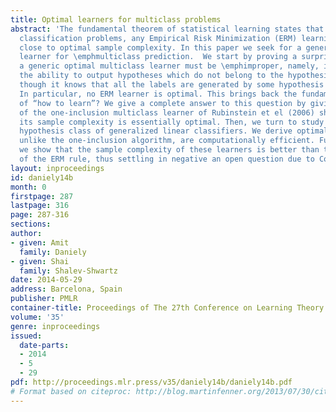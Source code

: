 ```yaml
---
title: Optimal learners for multiclass problems
abstract: 'The fundamental theorem of statistical learning states that for \emphbinary
  classification problems, any Empirical Risk Minimization (ERM) learning rule has
  close to optimal sample complexity. In this paper we seek for a generic optimal
  learner for \emphmulticlass prediction.  We start by proving a surprising result:
  a generic optimal multiclass learner must be \emphimproper, namely, it must have
  the ability to output hypotheses which do not belong to the hypothesis class, even
  though it knows that all the labels are generated by some hypothesis from the class.
  In particular, no ERM learner is optimal. This brings back the fundamental question
  of “how to learn”? We give a complete answer to this question by giving a new analysis
  of the one-inclusion multiclass learner of Rubinstein et el (2006) showing that
  its sample complexity is essentially optimal. Then, we turn to study the popular
  hypothesis class of generalized linear classifiers. We derive optimal learners that,
  unlike the one-inclusion algorithm, are computationally efficient. Furthermore,
  we show that the sample complexity of these learners is better than the sample complexity
  of the ERM rule, thus settling in negative an open question due to Collins (2005)'
layout: inproceedings
id: daniely14b
month: 0
firstpage: 287
lastpage: 316
page: 287-316
sections: 
author:
- given: Amit
  family: Daniely
- given: Shai
  family: Shalev-Shwartz
date: 2014-05-29
address: Barcelona, Spain
publisher: PMLR
container-title: Proceedings of The 27th Conference on Learning Theory
volume: '35'
genre: inproceedings
issued:
  date-parts:
  - 2014
  - 5
  - 29
pdf: http://proceedings.mlr.press/v35/daniely14b/daniely14b.pdf
# Format based on citeproc: http://blog.martinfenner.org/2013/07/30/citeproc-yaml-for-bibliographies/
---
```

